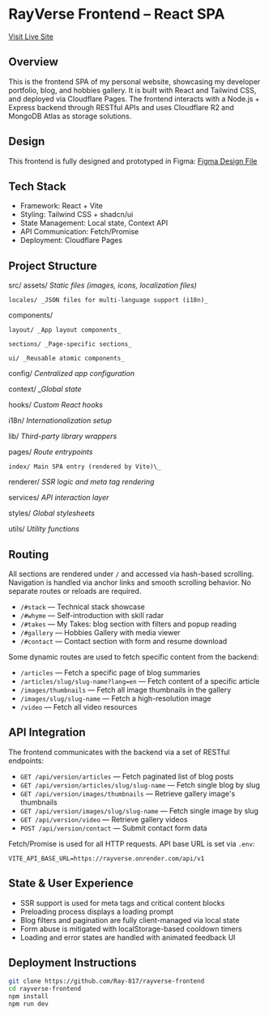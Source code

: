 # RayVerse Frontend – React SPA

[Visit Live Site](https://rayverse.pages.dev/)

## Overview

This is the frontend SPA of my personal website, showcasing my developer portfolio, blog, and hobbies gallery. It is built with React and Tailwind CSS, and deployed via Cloudflare Pages. The frontend interacts with a Node.js + Express backend through RESTful APIs and uses Cloudflare R2 and MongoDB Atlas as storage solutions.

## Design

This frontend is fully designed and prototyped in Figma:
[Figma Design File](https://www.figma.com/design/LJxmbUxktw9hDvroCbiaLK/protfolio-of-myself?node-id=0-1&t=FyQPzsDKEQvxn5i2-1)

## Tech Stack

- Framework: React + Vite
- Styling: Tailwind CSS + shadcn/ui
- State Management: Local state, Context API
- API Communication: Fetch/Promise
- Deployment: Cloudflare Pages

## Project Structure

src/
assets/ _Static files (images, icons, localization files)_

    locales/ _JSON files for multi-language support (i18n)_

components/

    layout/ _App layout components_

    sections/ _Page-specific sections_

    ui/ _Reusable atomic components_

config/ _Centralized app configuration_

context/ _\_Global state_

hooks/ _Custom React hooks_

i18n/ _Internationalization setup_

lib/ _Third-party library wrappers_

pages/ _Route entrypoints_

    index/ Main SPA entry (rendered by Vite)\_

renderer/ _SSR logic and meta tag rendering_

services/ _API interaction layer_

styles/ _Global stylesheets_

utils/ _Utility functions_

## Routing

All sections are rendered under `/` and accessed via hash-based scrolling. Navigation is handled via anchor links and smooth scrolling behavior. No separate routes or reloads are required.

- `/#stack` — Technical stack showcase
- `/#whyme` — Self-introduction with skill radar
- `/#takes` — My Takes: blog section with filters and popup reading
- `/#gallery` — Hobbies Gallery with media viewer
- `/#contact` — Contact section with form and resume download

Some dynamic routes are used to fetch specific content from the backend:

- `/articles` — Fetch a specific page of blog summaries
- `/articles/slug/slug-name?lang=en` — Fetch content of a specific article
- `/images/thumbnails` — Fetch all image thumbnails in the gallery
- `/images/slug/slug-name` — Fetch a high-resolution image
- `/video` — Fetch all video resources

## API Integration

The frontend communicates with the backend via a set of RESTful endpoints:

- `GET /api/version/articles` — Fetch paginated list of blog posts
- `GET /api/version/articles/slug/slug-name` — Fetch single blog by slug
- `GET /api/version/images/thumbnails` — Retrieve gallery image's thumbnails
- `GET /api/version/images/slug/slug-name` — Fetch single image by slug
- `GET /api/version/video` — Retrieve gallery videos
- `POST /api/version/contact` — Submit contact form data

Fetch/Promise is used for all HTTP requests. API base URL is set via `.env`:

```env
VITE_API_BASE_URL=https://rayverse.onrender.com/api/v1
```

## State & User Experience

- SSR support is used for meta tags and critical content blocks
- Preloading process displays a loading prompt
- Blog filters and pagination are fully client-managed via local state
- Form abuse is mitigated with localStorage-based cooldown timers
- Loading and error states are handled with animated feedback UI

## Deployment Instructions

```bash
git clone https://github.com/Ray-817/rayverse-frontend
cd rayverse-frontend
npm install
npm run dev
```
